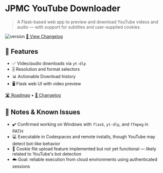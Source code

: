 # JPMC YouTube Downloader

> A Flask-based web app to preview and download YouTube videos and audio — with support for subtitles and user-supplied cookies.

![version](https://img.shields.io/badge/version-1.0-blue)
[📘 View Changelog](./CHANGELOG.md)

## 🚀 Features

- ✅ Video/audio downloads via `yt-dlp`
- 🎚️ Resolution and format selectors
- 📊 Actionable Download history
- 🖥️ Flask web UI with video preview

[🛣️ Roadmap](./ROADMAP.md) • [📘 Changelog](./CHANGELOG.md)

## 🔧 Notes & Known Issues

- ✔️ Confirmed working on Windows with `flask`, `yt-dlp`, and `ffmpeg` in PATH
- 💻 Executable in Codespaces and remote installs, though YouTube may detect bot-like behavior
- 📂 Cookie file upload feature implemented but not yet functional — likely related to YouTube's bot detection
- ☁️ Goal: reliable execution from cloud environments using authenticated sessions
